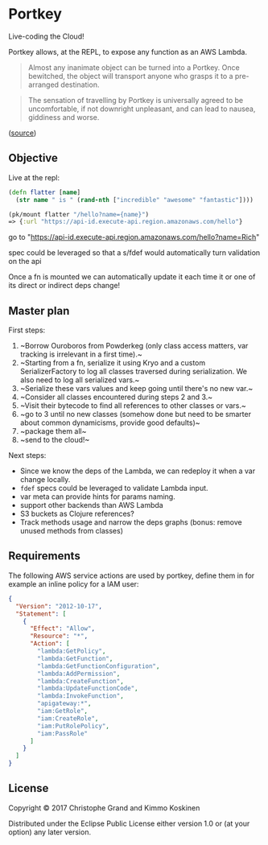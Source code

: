 # Portkey

Live-coding the Cloud!

Portkey allows, at the REPL, to expose any function as an AWS Lambda.

> Almost any inanimate object can be turned into a Portkey. Once bewitched, the object will transport anyone who grasps it to a pre-arranged destination.

> The sensation of travelling by Portkey is universally agreed to be uncomfortable, if not downright unpleasant, and can lead to nausea, giddiness and worse.

([source](https://www.pottermore.com/writing-by-jk-rowling/portkeys))

## Objective

Live at the repl:

```clj
(defn flatter [name]
  (str name " is " (rand-nth ["incredible" "awesome" "fantastic"])))

(pk/mount flatter "/hello?name={name}")
=> {:url "https://api-id.execute-api.region.amazonaws.com/hello"}
```

go to "https://api-id.execute-api.region.amazonaws.com/hello?name=Rich"

spec could be leveraged so that a s/fdef would automatically turn validation on the api

Once a fn is mounted we can automatically update it each time it or one of
its direct or indirect deps change!

## Master plan

First steps:

 1. ~Borrow Ouroboros from Powderkeg (only class access matters, var tracking is irrelevant in a first time).~
 2. ~Starting from a fn, serialize it using Kryo and a custom SerializerFactory to log all classes traversed during serialization. We also need to log all serialized vars.~
 3. ~Serialize these vars values and keep going until there's no new var.~
 4. ~Consider all classes encountered during steps 2 and 3.~
 5. ~Visit their bytecode to find all references to other classes or vars.~
 6. ~go to 3 until no new classes (somehow done but need to be smarter about common dynamicisms, provide good defaults)~
 7. ~package them all~
 8. ~send to the cloud!~
 
Next steps:

 * Since we know the deps of the Lambda, we can redeploy it when a var change locally.
 * `fdef` specs could be leveraged to validate Lambda input.
 * var meta can provide hints for params naming.
 * support other backends than AWS Lambda
 * S3 buckets as Clojure references?
 * Track methods usage and narrow the deps graphs (bonus: remove unused methods from classes)

## Requirements

The following AWS service actions are used by portkey, define them in for example an inline policy for a IAM user:

```json
{
  "Version": "2012-10-17",
  "Statement": [
    {
      "Effect": "Allow",
      "Resource": "*",
      "Action": [
        "lambda:GetPolicy",
        "lambda:GetFunction",
        "lambda:GetFunctionConfiguration",
        "lambda:AddPermission",
        "lambda:CreateFunction",
        "lambda:UpdateFunctionCode",
        "lambda:InvokeFunction",
        "apigateway:*",
        "iam:GetRole",
        "iam:CreateRole",
        "iam:PutRolePolicy",
        "iam:PassRole"
      ]
    }
  ]
}

```

## License

Copyright © 2017 Christophe Grand and Kimmo Koskinen

Distributed under the Eclipse Public License either version 1.0 or (at
your option) any later version.
